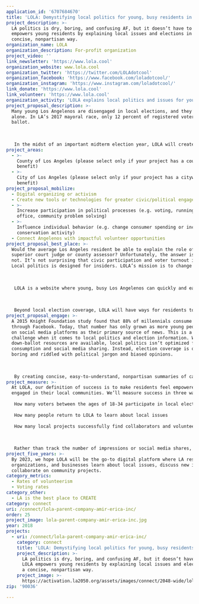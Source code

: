 ```yaml
---
application_id: '6707684670'
title: 'LOLA: Demystifying local politics for young, busy residents in LA'
project_description: >-
  LA politics is dry, boring, and confusing AF, but it doesn’t have to be. LOLA
  empowers young residents by explaining local issues and elections in a
  concise, nonpartisan way.
organization_name: LOLA
organization_description: For-profit organization
project_video: ''
link_newsletter: 'https://www.lola.cool'
organization_website: www.lola.cool
organization_twitter: 'https://twitter.com/LOLAdotcool'
organization_facebook: 'https://www.facebook.com/loladotcool/'
organization_instagram: 'https://www.instagram.com/loladotcool/'
link_donate: 'https://www.lola.cool'
link_volunteer: 'https://www.lola.cool'
organization_activity: 'LOLA explains local politics and issues for young, busy Los Angelenos.'
project_proposal_description: >-
  Many young Los Angelenos are disengaged in local elections, and they’re not
  alone. In LA’s 2017 mayoral race, only 12 percent of registered voters cast a
  ballot. 
   
   
   
   In the midst of an important midterm election year, LOLA will create a nonpartisan digital platform where young, busy people can learn, discuss ideas, and help tackle some of LA’s stickiest issues. Our goal is to support community projects and double the number of young voters participating in local elections by 2020.
project_areas:
  - >-
    County of Los Angeles (please select only if your project has a countywide
    benefit)
  - >-
    City of Los Angeles (please select only if your project has a citywide
    benefit)
project_proposal_mobilize:
  - Digital organizing or activism
  - Create new tools or technologies for greater civic/political engagement
  - >-
    Increase participation in political processes (e.g. voting, running for
    office, community problem solving)
  - >-
    Influence individual behavior (e.g. change consumer spending or increase
    conservation activity)
  - Connect Angelenos with impactful volunteer opportunities
project_proposal_best_place: >-
  Would the average Los Angeles resident be able to explain the role of an LA
  superior court judge or county assessor? Unfortunately, the answer is probably
  not. It’s not surprising that civic participation and voter turnout is low.
  Local politics is designed for insiders. LOLA’s mission is to change that. 
   
   
   
   LOLA is a website where young, busy Los Angelenos can quickly and easily learn how their city works. In a midterm election year, we’ll demystify everything from LA city councils to ballot initiatives. So if residents are voting on who should be the next county assessor, LOLA will explain what they do and why they matter. LOLA is the first step for residents to engage in local politics. As they become more familiar with local issues, we’ll have a moderated community forum for people to discuss ideas, candidates, and propositions. We want to replace comment sections with conversations. We believe this is how we start to build momentum for connecting Los Angelenos and empowering them to contribute to civic life.
   
   
   
   Beyond local election coverage, LOLA will have ways for residents to discover people and organizations tackling important issues like homelessness, housing, and public transit. There are hundreds of incredible local initiatives seeking support and volunteers. LOLA will be the place where people can learn about their work and sign up to help. We believe collaborations create communities. Similar to our local political information, we’ll apply human-centered design to design a place that makes it easy for people to trust, discover, and get involved in local projects.
project_proposal_engage: >-
  A 2015 Knight Foundation study found that 88% of millennials consume news
  through Facebook. Today, that number has only grown as more young people rely
  on social media platforms as their primary source of news. This is a massive
  challenge when it comes to local politics and election information. While
  down-ballot resources are available, local politics isn’t optimized for mobile
  consumption and social media sharing. Instead, election coverage is often
  boring and riddled with political jargon and biased opinions. 
   
   
   
   By creating concise, easy-to-understand, nonpartisan summaries of candidates, elected offices, and local issues, LOLA will activate young Los Angelenos so they can re-engage in local issues and their communities. Our goal is to reach young, busy Los Angelenos of all socioeconomic backgrounds, and we plan to translate LOLA into other languages like Spanish and Mandarin.
project_measure: >-
  At LOLA, our definition of success is to make residents feel empowered and
  engaged in their local communities. We’ll measure success in three ways: 
   
   How many voters between the ages of 18-34 participate in local elections and how does that compare to previous midterm election years
   
   How many people return to LOLA to learn about local issues
   
   How many local projects successfully find collaborators and volunteers
   
   
   
   Rather than track the number of impressions or social media shares, it’s important for us to build a lasting relationship with Los Angelenos. Measuring impact, trust, and loyalty, respectively, are essential benchmarks for LOLA.
project_five_years: >-
  By 2023, we hope LOLA will be the go-to digital platform where LA residents,
  organizations, and businesses learn about local issues, discuss new ideas, and
  collaborate on community projects.
category_metrics:
  - Rates of volunteerism
  - Voting rates
category_other:
  - LA is the best place to CREATE
category: connect
uri: /connect/lola-parent-company-amir-erica-inc/
order: 25
project_image: lola-parent-company-amir-erica-inc.jpg
year: 2018
projects:
  - uri: /connect/lola-parent-company-amir-erica-inc/
    category: connect
    title: 'LOLA: Demystifying local politics for young, busy residents in LA'
    project_description: >-
      LA politics is dry, boring, and confusing AF, but it doesn’t have to be.
      LOLA empowers young residents by explaining local issues and elections in
      a concise, nonpartisan way.
    project_image: >-
      https://activation.la2050.org/assets/images/connect/2048-wide/lola-parent-company-amir-erica-inc.jpg
zip: '90036'

---
```

